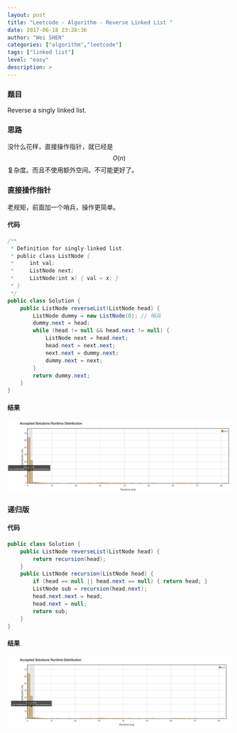 ```yaml
---
layout: post
title: "Leetcode - Algorithm - Reverse Linked List "
date: 2017-06-18 23:28:36
author: "Wei SHEN"
categories: ["algorithm","leetcode"]
tags: ["linked list"]
level: "easy"
description: >
---
```


### 题目
Reverse a singly linked list.

### 思路
没什么花样，直接操作指针，就已经是 $$O(n)$$ 复杂度。而且不使用额外空间。不可能更好了。

### 直接操作指针
老规矩，前面加一个哨兵，操作更简单。

#### 代码
```java
/**
 * Definition for singly-linked list.
 * public class ListNode {
 *     int val;
 *     ListNode next;
 *     ListNode(int x) { val = x; }
 * }
 */
public class Solution {
    public ListNode reverseList(ListNode head) {
        ListNode dummy = new ListNode(0); // 哨兵
        dummy.next = head;
        while (head != null && head.next != null) {
            ListNode next = head.next;
            head.next = next.next;
            next.next = dummy.next;
            dummy.next = next;
        }
        return dummy.next;
    }
}
```

#### 结果
![reverse-linked-list-1](/images/leetcode/reverse-linked-list-1.png)

### 递归版

#### 代码
```java
public class Solution {
    public ListNode reverseList(ListNode head) {
        return recursion(head);
    }
    public ListNode recursion(ListNode head) {
        if (head == null || head.next == null) { return head; }
        ListNode sub = recursion(head.next);
        head.next.next = head;
        head.next = null;
        return sub;
    }
}
```

#### 结果
![reverse-linked-list-2](/images/leetcode/reverse-linked-list-2.png)
